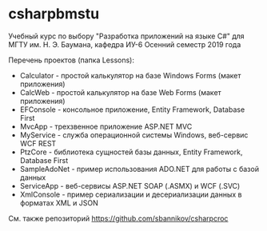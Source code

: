 # csharpbmstu
Учебный курс по выбору "Разработка приложений на языке C#" для МГТУ им. Н. Э. Баумана, кафедра ИУ-6
Осенний семестр 2019 года

Перечень проектов (папка Lessons):
* Calculator - простой калькулятор на базе Windows Forms (макет приложения)
* CalcWeb - простой калькулятор на базе Web Forms (макет приложения)
* EFConsole - консольное приложение, Entity Framework, Database First
* MvcApp - трехзвенное приложение ASP.NET MVC
* MyService - служба операционной системы Windows, веб-сервис WCF REST
* PtzCore - библиотека сущностей базы данных, Entity Framework, Database First
* SampleAdoNet - пример использования ADO.NET для работы с базой данных
* ServiceApp - веб-сервисы ASP.NET SOAP (.ASMX) и WCF (.SVC)
* XmlConsole - пример сериализации и десериализации данных в форматах XML и JSON

См. также репозиторий https://github.com/sbannikov/csharpcroc
